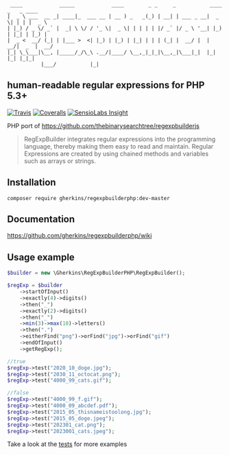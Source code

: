 ```asciidoc
 ____            _____            ____        _ _     _           ____  _   _ ____  
|  _ \ ___  __ _| ____|_  ___ __ | __ ) _   _(_) | __| | ___ _ __|  _ \| | | |  _ \ 
| |_) / _ \/ _` |  _| \ \/ / '_ \|  _ \| | | | | |/ _` |/ _ \ '__| |_) | |_| | |_) |
|  _ <  __/ (_| | |___ >  <| |_) | |_) | |_| | | | (_| |  __/ |  |  __/|  _  |  __/ 
|_| \_\___|\__, |_____/_/\_\ .__/|____/ \__,_|_|_|\__,_|\___|_|  |_|   |_| |_|_|    
           |___/           |_|                                                      
```
## human-readable regular expressions for PHP 5.3+
[![Travis](https://img.shields.io/travis/gherkins/regexpbuilderphp.svg?style=flat-square)](https://travis-ci.org/gherkins/regexpbuilderphp)
[![Coveralls](https://img.shields.io/coveralls/gherkins/regexpbuilderphp.svg?style=flat-square)](https://coveralls.io/r/gherkins/regexpbuilderphp?branch=master)
[![SensioLabs Insight](https://img.shields.io/sensiolabs/i/555ad19b-0c18-4434-ad43-5b19779e2e9c.svg?style=flat-square)](https://insight.sensiolabs.com/projects/555ad19b-0c18-4434-ad43-5b19779e2e9c)

PHP port of https://github.com/thebinarysearchtree/regexpbuilderjs

> RegExpBuilder integrates regular expressions into the programming language, thereby making them easy to read and maintain. Regular Expressions are created by using chained methods and variables such as arrays or strings.

Installation
----

```text
composer require gherkins/regexpbuilderphp:dev-master
```


Documentation
---

https://github.com/gherkins/regexpbuilderphp/wiki


Usage example
----

```php
$builder = new \Gherkins\RegExpBuilderPHP\RegExpBuilder();

$regExp = $builder
    ->startOfInput()
    ->exactly(4)->digits()
    ->then("_")
    ->exactly(2)->digits()
    ->then("_")
    ->min(3)->max(10)->letters()
    ->then(".")
    ->eitherFind("png")->orFind("jpg")->orFind("gif")
    ->endOfInput()
    ->getRegExp();

//true
$regExp->test("2020_10_doge.jpg");
$regExp->test("2030_11_octocat.png");
$regExp->test("4000_99_cats.gif");

//false
$regExp->test("4000_99_f.gif");
$regExp->test("4000_09_abcdef.pdf");
$regExp->test("2015_05_thisnameistoolong.jpg");
$regExp->test("2015_05_doge.jpeg");
$regExp->test("202301_cat.png");
$regExp->test("2023001_cats.jpeg");

```
        
Take a look at the [tests](tests/RegExpBuilderTest.php) for more examples
    